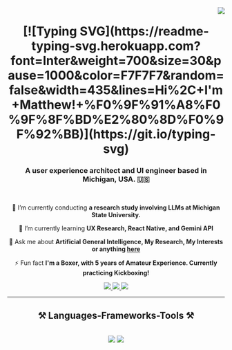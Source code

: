 <img align="right" src="https://visitor-badge.laobi.icu/badge?page_id=onematthewscott.onematthewscott" />

<h1 align="center">
    [![Typing SVG](https://readme-typing-svg.herokuapp.com?font=Inter&weight=700&size=30&pause=1000&color=F7F7F7&random=false&width=435&lines=Hi%2C+I'm+Matthew!+%F0%9F%91%A8%F0%9F%8F%BD%E2%80%8D%F0%9F%92%BB)](https://git.io/typing-svg)
</h1>

<h3 align="center">A user experience architect and UI engineer based in Michigan, USA. 🇺🇸</h3>

<br/>

<div align="center">
 
 🔭 I’m currently conducting **a research study involving LLMs at Michigan State University.**
 
 🌱 I’m currently learning **UX Research, React Native, and Gemini API**

💬 Ask me about **Artificial General Intelligence, My Research, My Interests or anything [here](https://matthewscott.io/about)**

⚡ Fun fact **I'm a Boxer, with 5 years of Amateur Experience. Currently practicing Kickboxing!**

 </div>
 
<div align="center"> 
  <a href="mailto:hello@matthewscott.io">
    <img src="https://img.shields.io/badge/Gmail-333333?style=for-the-badge&logo=gmail&logoColor=red" />
  </a>
  <a href="https://linkedin.com/in/matthdz" target="_blank">
    <img src="https://img.shields.io/badge/LinkedIn-0077B5?style=for-the-badge&logo=linkedin&logoColor=white" target="_blank" />
  </a>
  <a href="https://matthewscott.io" target="_blank">
     <img src="https://img.shields.io/badge/Portfolio-FF5722?style=for-the-badge&logo=todoist&logoColor=white" target="_blank" /> <!-- sqlite, safari, google-chrome are other good icon options -->
  </a>
</div>

 <hr/>
 
<h2 align="center">⚒️ Languages-Frameworks-Tools ⚒️</h2>
<br/>
<div align="center">
    <img src="https://skillicons.dev/icons?i=react,bootstrap,mui,html,css,vscode,github,figma,tailwind,git,r" />
    <img src="https://skillicons.dev/icons?i=nodejs,python,javascript,typescript,firebase,mongodb,nextjs,mysql,flask" /><br>
</div>

